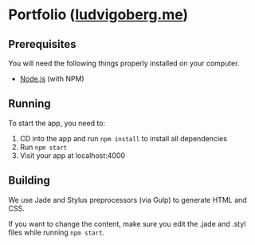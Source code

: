 # Portfolio ([ludvigoberg.me](http://ludvigoberg.me))

## Prerequisites

You will need the following things properly installed on your computer.

* [Node.js](http://nodejs.org/) (with NPM)

## Running

To start the app, you need to:

1. CD into the app and run `npm install` to install all dependencies
2. Run `npm start`
3. Visit your app at localhost:4000

## Building

We use Jade and Stylus preprocessors (via Gulp) to generate HTML and CSS.

If you want to change the content, make sure you edit the .jade and .styl files while running `npm start`.
